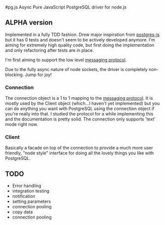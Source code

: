 #pg.js
Async Pure JavaScript PostgreSQL driver for node.js

## ALPHA version

Implemented in a fully TDD fashion.  Drew major inspiration from
[postgres-js](http://github.com/creationix/postgres-js) but it has 0 tests and
doesn't seem to be actively developed anymore.  I'm aiming for
extremely high quality code, but first doing the implementation and
only refactoring after tests are in place.  

I'm first aiming to support the low level [messaging
protocol](http://developer.postgresql.org/pgdocs/postgres/protocol.html).

Due to the fully async nature of node sockets, the driver is
completely non-blocking. Jump for joy!

### Connection

The connection object is a 1 to 1 mapping to the [messaging
protocol](http://developer.postgresql.org/pgdocs/postgres/protocol.html).
It is mostly used by the Client object (which...I haven't yet
implemented) but you can do anything you want with PostgreSQL using
the connection object if you're really into that.  I studied the
protocol for a while implementing this and the documentation is pretty
solid.  The connection only supports 'text' mode right now.

### Client

Basically a facade on top of the connection to provide a much more
user friendly, "node style" interface for doing all the lovely things
you like with PostgreSQL.

## TODO
  - Error handling
  - integration testing
  - notification
  - setting parameters
  - connection pooling
  - copy data
  - connection pooling
